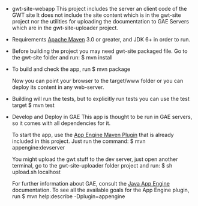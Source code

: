 
- gwt-site-webapp
 This project includes the server an client code of the GWT site
 It does not include the site content which is in the gwt-site project
 nor the utilities for uploading the documentation to GAE Servers which
 are in the gwt-site-uploader project.

- Requirements
 [Apache Maven](http://maven.apache.org) 3.0 or greater, and JDK 6+ in order to run.

- Before building the project you may need gwt-site packaged file.
  Go to the gwt-site folder and run:
  $ mvn install

- To build and check the app, run
  $ mvn package

  Now you can point your browser to the target/www folder or you can deploy
  its content in any web-server.

- Building will run the tests, but to explicitly run tests you can use the test target
  $ mvn test

- Develop and Deploy in GAE
  This app is thought to be run in GAE servers, so it comes with all dependencies for it.

  To start the app, use the [App Engine Maven Plugin](http://code.google.com/p/appengine-maven-plugin/)
  that is already included in this project. Just run the command:
  $ mvn appengine:devserver

  You might upload the gwt stuff to the dev server, just open another terminal, 
  go to the gwt-site-uploader folder project and run:
  $ sh upload.sh localhost

  For further information about GAE, consult the [Java App Engine](https://developers.google.com/appengine/docs/java/overview) documentation.
  To see all the available goals for the App Engine plugin, run
  $  mvn help:describe -Dplugin=appengine
